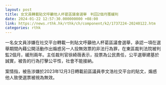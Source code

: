 ```yaml
---
layout: post
title: 女文員轉載貼文呼籲他人杯葛區議會選舉　判囚2個月獲緩刑
date: 2024-01-22 12:57:30.000000000 +08:00
link: https://news.rthk.hk/rthk/ch/component/k2/1737224-20240122.htm
categories: rthk
---
```


一名女文員涉嫌在社交平台轉載一則貼文呼籲他人杯葛區議會選舉，承認一項在選舉期間內藉公開活動作出煽惑另一人投無效票的非法行為罪，在東區裁判法院被判監2個月，緩刑兩年。主任裁判官徐綺薇表示，投票為公民責任，公平選舉建基於誠實，被告的行為打擊公平性，社會不能接納。

案情指，被告涉嫌於2023年12月3日轉載前區議員李文浩社交平台的貼文，煽惑他人致使選票被視為無效。
